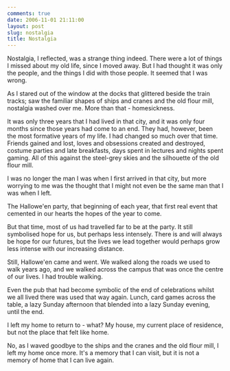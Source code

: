 ```yaml
---
comments: true
date: 2006-11-01 21:11:00
layout: post
slug: nostalgia
title: Nostalgia
---
```


Nostalgia, I reflected, was a strange thing indeed. There were a lot of things I missed about my old life, since I moved away. But I had thought it was only the people, and the things I did with those people. It seemed that I was wrong.  

As I stared out of the window at the docks that glittered beside the train tracks; saw the familiar shapes of ships and cranes and the old flour mill, nostalgia washed over me. More than that - homesickness.  

It was only three years that I had lived in that city, and it was only four months since those years had come to an end. They had, however, been the most formative years of my life. I had changed so much over that time. Friends gained and lost, loves and obsessions created and destroyed, costume parties and late breakfasts, days spent in lectures and nights spent gaming. All of this against the steel-grey skies and the silhouette of the old flour mill.  

I was no longer the man I was when I first arrived in that city, but more worrying to me was the thought that I might not even be the same man that I was when I left.  

The Hallowe'en party, that beginning of each year, that first real event that cemented in our hearts the hopes of the year to come.  

But that time, most of us had travelled far to be at the party. It still symbolised hope for us, but perhaps less intensely. There is and will always be hope for our futures, but the lives we lead together would perhaps grow less intense with our increasing distance.  

Still, Hallowe'en came and went. We walked along the roads we used to walk years ago, and we walked across the campus that was once the centre of our lives. I had trouble walking.  

Even the pub that had become symbolic of the end of celebrations whilst we all lived there was used that way again. Lunch, card games across the table, a lazy Sunday afternoon that blended into a lazy Sunday evening, until the end.  

I left my home to return to - what? My house, my current place of residence, but not the place that felt like home.  

No, as I waved goodbye to the ships and the cranes and the old flour mill, I left my home once more. It's a memory that I can visit, but it is not a memory of home that I can live again.
